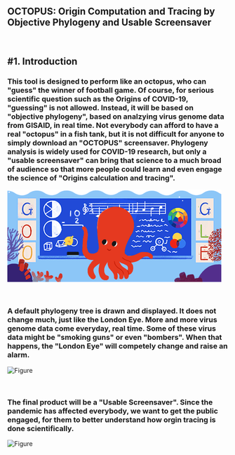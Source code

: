 ## OCTOPUS: Origin Computation and Tracing by Objective Phylogeny and Usable Screensaver 

<br/>


## #1. Introduction

### This tool is designed to perform like an octopus, who can "guess" the winner of football game. Of course, for serious scientific question such as the Origins of COVID-19, "guessing" is not allowed. Instead, it will be based on "objective phylogeny", based on analzying virus genome data from GISAID, in real time. Not everybody can afford to have a real "octopus" in a fish tank, but it is not difficult for anyone to simply download an "OCTOPUS" screensaver. Phylogeny analysis is widely used for COVID-19 research, but only a "usable screensaver" can bring that science to a much broad of audience so that more people could learn and even engage the science of "Origins calculation and tracing".
 
![Figure](./images/octopus.gif)

<br/>

### A default phylogeny tree is drawn and displayed. It does not change much, just like the London Eye. More and more virus genome data come everyday, real time. Some of these virus data might be "smoking guns" or even "bombers". When that happens, the "London Eye" will competely change and raise an alarm.  

![Figure](./images/londoneye.gif)

<br/>

### The final product will be a "Usable Screensaver". Since the pandemic has affected everybody, we want to get the public engaged, for them to better understand how orgin tracing is done scientifically. 

![Figure](./images/screensaver.gif)

